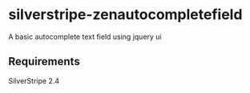 silverstripe-zenautocompletefield
=================================

A basic autocomplete text field using jquery ui

Requirements
------------

SilverStripe 2.4

